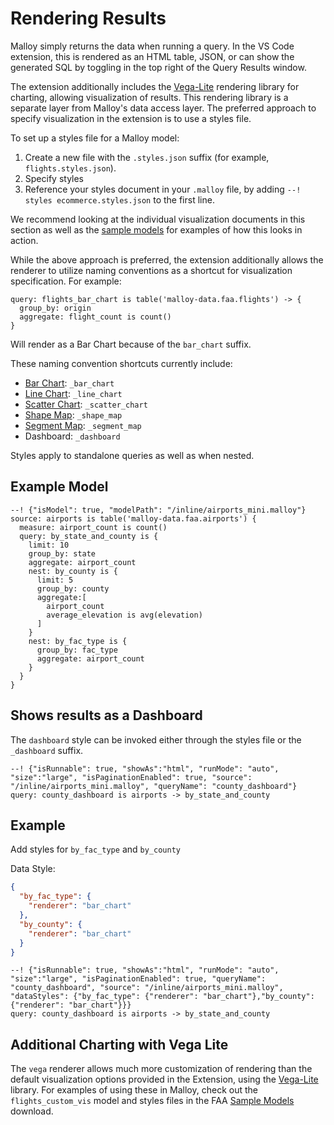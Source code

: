 # Rendering Results

Malloy simply returns the data when running a query.  In the VS Code extension, this is rendered as an HTML table, JSON, or can show the generated SQL by  toggling in the top right of the Query Results window.

The extension additionally includes the [Vega-Lite](https://vega.github.io/vega-lite/) rendering library for charting, allowing visualization of results. This rendering library is a separate layer from Malloy's data access layer. The preferred approach to specify visualization in the extension is to use a styles file.

To set up a styles file for a Malloy model:
1. Create a new file with the `.styles.json` suffix (for example, `flights.styles.json`).
2. Specify styles
3. Reference your styles document in your `.malloy` file, by adding `--! styles ecommerce.styles.json` to the first line.

We recommend looking at the individual visualization documents in this section as well as the [sample models](/documentation/samples.html) for examples of how this looks in action.

While the above approach is preferred, the extension additionally allows the renderer to utilize naming conventions as a shortcut for visualization specification. For example:

```
query: flights_bar_chart is table('malloy-data.faa.flights') -> {
  group_by: origin
  aggregate: flight_count is count()
}
```

Will render as a Bar Chart because of the `bar_chart` suffix.

These naming convention shortcuts currently include:
* [Bar Chart](/documentation/visualizations/bar_charts.html): `_bar_chart`
* [Line Chart](/documentation/visualizations/charts_line_chart.html): `_line_chart`
* [Scatter Chart](/documentation/visualizations/scatter_charts.html): `_scatter_chart`
* [Shape Map](/documentation/visualizations/shape_maps.html): `_shape_map`
* [Segment Map](/documentation/visualizations/segment_maps.html): `_segment_map`
* Dashboard: `_dashboard`

Styles apply to standalone queries as well as when nested.

## Example Model

```malloy
--! {"isModel": true, "modelPath": "/inline/airports_mini.malloy"}
source: airports is table('malloy-data.faa.airports') {
  measure: airport_count is count()
  query: by_state_and_county is {
    limit: 10
    group_by: state
    aggregate: airport_count
    nest: by_county is {
      limit: 5
      group_by: county
      aggregate:[
        airport_count
        average_elevation is avg(elevation)
      ]
    }
    nest: by_fac_type is {
      group_by: fac_type
      aggregate: airport_count
    }
  }
}
```


## Shows results as a Dashboard
The `dashboard` style can be invoked either through the styles file or the `_dashboard` suffix.

```malloy
--! {"isRunnable": true, "showAs":"html", "runMode": "auto", "size":"large", "isPaginationEnabled": true, "source": "/inline/airports_mini.malloy", "queryName": "county_dashboard"}
query: county_dashboard is airports -> by_state_and_county
```

## Example
Add styles for `by_fac_type` and `by_county`

Data Style:
```json
{
  "by_fac_type": {
    "renderer": "bar_chart"
  },
  "by_county": {
    "renderer": "bar_chart"
  }
}
```

```malloy
--! {"isRunnable": true, "showAs":"html", "runMode": "auto", "size":"large", "isPaginationEnabled": true, "queryName": "county_dashboard", "source": "/inline/airports_mini.malloy", "dataStyles": {"by_fac_type": {"renderer": "bar_chart"},"by_county": {"renderer": "bar_chart"}}}
query: county_dashboard is airports -> by_state_and_county
```

## Additional Charting with Vega Lite
The `vega` renderer allows much more customization of rendering than the default visualization options provided in the Extension, using the [Vega-Lite](https://vega.github.io/vega-lite/) library. For examples of using these in Malloy, check out the `flights_custom_vis` model and styles files in the FAA [Sample Models](/documentation/samples.html) download.